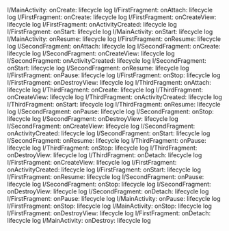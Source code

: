 I/MainActivity: onCreate: lifecycle log
I/FirstFragment: onAttach: lifecycle log
I/FirstFragment: onCreate: lifecycle log
I/FirstFragment: onCreateView: lifecycle log
I/FirstFragment: onActivityCreated: lifecycle log
I/FirstFragment: onStart: lifecycle log
I/MainActivity: onStart: lifecycle log
I/MainActivity: onResume: lifecycle log
I/FirstFragment: onResume: lifecycle log
I/SecondFragment: onAttach: lifecycle log
I/SecondFragment: onCreate: lifecycle log
I/SecondFragment: onCreateView: lifecycle log
I/SecondFragment: onActivityCreated: lifecycle log
I/SecondFragment: onStart: lifecycle log
I/SecondFragment: onResume: lifecycle log
I/FirstFragment: onPause: lifecycle log
I/FirstFragment: onStop: lifecycle log
I/FirstFragment: onDestroyView: lifecycle log
I/ThirdFragment: onAttach: lifecycle log
I/ThirdFragment: onCreate: lifecycle log
I/ThirdFragment: onCreateView: lifecycle log
I/ThirdFragment: onActivityCreated: lifecycle log
I/ThirdFragment: onStart: lifecycle log
I/ThirdFragment: onResume: lifecycle log
I/SecondFragment: onPause: lifecycle log
I/SecondFragment: onStop: lifecycle log
I/SecondFragment: onDestroyView: lifecycle log
I/SecondFragment: onCreateView: lifecycle log
I/SecondFragment: onActivityCreated: lifecycle log
I/SecondFragment: onStart: lifecycle log
I/SecondFragment: onResume: lifecycle log
I/ThirdFragment: onPause: lifecycle log
I/ThirdFragment: onStop: lifecycle log
I/ThirdFragment: onDestroyView: lifecycle log
I/ThirdFragment: onDetach: lifecycle log
I/FirstFragment: onCreateView: lifecycle log
I/FirstFragment: onActivityCreated: lifecycle log
I/FirstFragment: onStart: lifecycle log
I/FirstFragment: onResume: lifecycle log
I/SecondFragment: onPause: lifecycle log
I/SecondFragment: onStop: lifecycle log
I/SecondFragment: onDestroyView: lifecycle log
I/SecondFragment: onDetach: lifecycle log
I/FirstFragment: onPause: lifecycle log
I/MainActivity: onPause: lifecycle log
I/FirstFragment: onStop: lifecycle log
I/MainActivity: onStop: lifecycle log
I/FirstFragment: onDestroyView: lifecycle log
I/FirstFragment: onDetach: lifecycle log
I/MainActivity: onDestroy: lifecycle log
